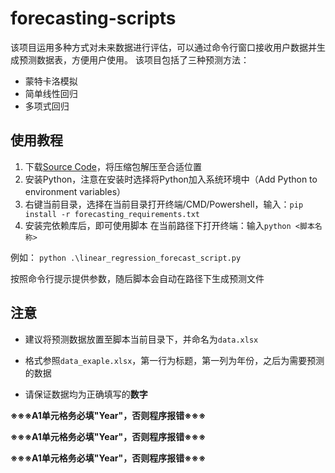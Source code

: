 # forecasting-scripts
该项目运用多种方式对未来数据进行评估，可以通过命令行窗口接收用户数据并生成预测数据表，方便用户使用。
该项目包括了三种预测方法：
+ 蒙特卡洛模拟
+ 简单线性回归
+ 多项式回归
## 使用教程
1. 下载[Source Code](https://github.com/tentyou/forecasting-scripts/releases)，将压缩包解压至合适位置
2. 安装Python，注意在安装时选择将Python加入系统环境中（Add Python to environment variables）
3. 右键当前目录，选择在当前目录打开终端/CMD/Powershell，输入：```pip install -r forecasting_requirements.txt```
4. 安装完依赖库后，即可使用脚本
	在当前路径下打开终端：输入```python <脚本名称>```

例如：
	```python .\linear_regression_forecast_script.py```

按照命令行提示提供参数，随后脚本会自动在路径下生成预测文件


## 注意
+ 建议将预测数据放置至脚本当前目录下，并命名为```data.xlsx```

+ 格式参照```data_exaple.xlsx```，第一行为标题，第一列为年份，之后为需要预测的数据
+ 请保证数据均为正确填写的**数字**

**※※※A1单元格务必填"Year"，否则程序报错※※※**

**※※※A1单元格务必填"Year"，否则程序报错※※※**

**※※※A1单元格务必填"Year"，否则程序报错※※※**
